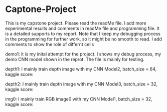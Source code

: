 # Captone-Project
This is my capstone project. Please read the readMe file. 
I add more experimental results and comments in readMe file and programming file. It is a detailed supports to my report.
Note that I keep my debugging process in the programming for further work, so it might be no smooth to read. I add comments to show the role of differnt cells

demo1: it is my inital attempt for the project. I shows my debug process, my demo CNN model shown in the reprot. The file is mainly for testing.

depth1: I mainly train depth image with my CNN Model2, batch_size = 64, kaggle score:

depth2: I mainly train depth image with my CNN Model3, batch_size = 32, kaggle score:

img0: I mainly train RGB image0 with my CNN Model1, batch_size = 32, kaggle score:
